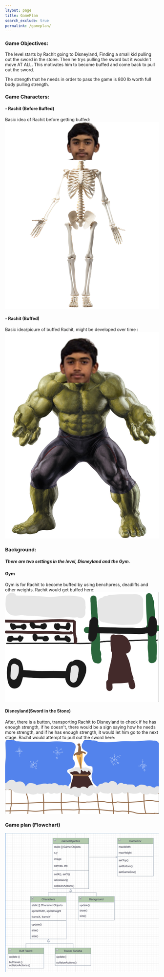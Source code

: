 ```yaml
---
layout: page 
title: GamePlan
search_exclude: true
permalink: /gameplan/
---
```

### Game Objectives:
The level starts by Rachit going to Disneyland, Finding a small kid pulling out the sword in the stone. Then he trys pulling the sword but it wouldn't move AT ALL. This motivates him to become buffed and come back to pull out the sword. 

The strength that he needs in order to pass the game is 800 lb worth full body pulling strength.

### Game Characters: 
#### - Rachit (Before Buffed)
Basic idea of Rachit before getting buffed:
![alt text](images/gamify/IMG_3801.png)

#### - Rachit (Buffed)
Basic idea/picure of  buffed Rachit, might be developed over time :
![alt text](images/gamify/IMG_1994.jpeg)


### Background:
##### There are two settings in the level, Disneyland and the Gym.
#### Gym 
Gym is for Rachit to become buffed by using benchpress, deadlifts and other weights. 
Rachit would get buffed here: 
![alt text](images/gamify/IMG_2072.png)

#### Disneyland(Sword in the Stone)
After, there is a button, transporting Rachit to Disneyland to check if he has enough strength, if he doesn't, there would be a sign saying how he needs more strength, and if he has enough strength, it would let him go to the next stage.
Rachit would attempt to pull out the sword here:
![alt text](images/gamify/IMG_1469.png)

### Game plan (Flowchart)
![alt text](images/gamify/IMG_7590.jpeg)